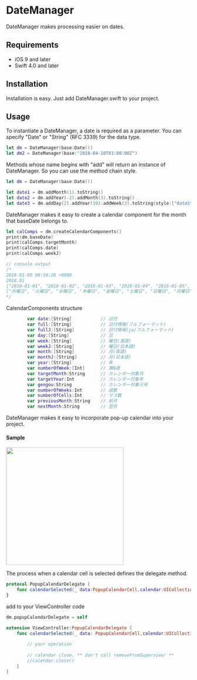 # DateManager

DateManager makes processing easier on dates.

## Requirements
- iOS 9 and later 
- Swift 4.0 and later


## Installation
Installation is easy. Just add DateManager.swift to your project.

## Usage
To instantiate a DateManager, a date is required as a parameter.
You can specify "Date" or "String" (RFC 3339) for the data type.
```swift
let dm = DateManager(base:Date())
let dm2 = DateManager(base:"2018-04-10T01:00:00Z")
```

Methods whose name begins with "add" will return an instance of DateManager. So you can use the method chain style.
```swift
let dm = DateManager(base:Date())

let date1 = dm.addMonth(1).toString()
let date2 = dm.addYear(-2).addMonth(3).toString()
let date3 = dm.addDay(2).addYear(10).addWeek(3).toString(style:["dateStyle":.full])
```

DateManager makes it easy to create a calendar component for the month that baseDate belongs to.
```swift
let calComps = dm.createCalendarComponents()
print(dm.baseDate)
print(calComps.targetMonth)
print(calComps.date)
print(calComps.weekJ)

// console output
/*
2018-01-09 08:54:26 +0000
2018.01
["2018-01-01", "2018-01-02", "2018-01-03", "2018-01-04", "2018-01-05", "2018-01-06", "2018-01-07", "2018-01-08", "2018-01-09", "2018-01-10", "2018-01-11", "2018-01-12", "2018-01-13", "2018-01-14", "2018-01-15", "2018-01-16", "2018-01-17", "2018-01-18", "2018-01-19", "2018-01-20", "2018-01-21", "2018-01-22", "2018-01-23", "2018-01-24", "2018-01-25", "2018-01-26", "2018-01-27", "2018-01-28", "2018-01-29", "2018-01-30", "2018-01-31", "2018-02-01", "2018-02-02", "2018-02-03", "2018-02-04"]
["月曜日", "火曜日", "水曜日", "木曜日", "金曜日", "土曜日", "日曜日", "月曜日", "火曜日", "水曜日", "木曜日", "金曜日", "土曜日", "日曜日", "月曜日", "火曜日", "水曜日", "木曜日", "金曜日", "土曜日", "日曜日", "月曜日", "火曜日", "水曜日", "木曜日", "金曜日", "土曜日", "日曜日", "月曜日", "火曜日", "水曜日", "木曜日", "金曜日", "土曜日", "日曜日"]
*/
```
CalendarComponents structure
```swift
        var date:[String]           // 日付
        var full:[String]           // 日付情報(フルフォーマット)
        var fullJ:[String]          // 日付情報(ja/フルフォーマット)
        var day:[String]            // 日
        var week:[String]           // 曜日(英語)
        var weekJ:[String]          // 曜日(日本語)
        var month:[String]          // 月(英語)
        var monthJ:[String]         // 月(日本語)
        var year:[String]           // 年
        var numberOfWeek:[Int]      // 第N週
        var targetMonth:String      // カレンダー対象月
        var targetYear:Int          // カレンダー対象年
        var gengou:String           // カレンター対象元号
        var numberOfWeeks:Int       // 週数
        var numberOfCells:Int       // マス数
        var previousMonth:String    // 前月
        var nextMonth:String        // 翌月
```


DateManager makes it easy to incorporate pop-up calendar into your project.
#### Sample
<img src="https://user-images.githubusercontent.com/13625204/34709402-72ad1064-f55a-11e7-8d6b-57341d5f49ab.png" width="320px"/>


The process when a calendar cell is selected defines the delegate method.

```swift
protocol PopupCalendarDelegate {
    func calendarSelected(_ data:PopupCalendarCell,calendar:UICollectionView)
}
```

add to your ViewController code
```swift
dm.popupCalendarDelegate = self
```
```swift
extension ViewController:PopupCalendarDelegate {
    func calendarSelected(_ data: PopupCalendarCell,calendar:UICollectionView) {
        
        // your operation
        
        // calendar close. ** don't call removeFromSuperview! **
        //calendar.close()
    }
}
```




